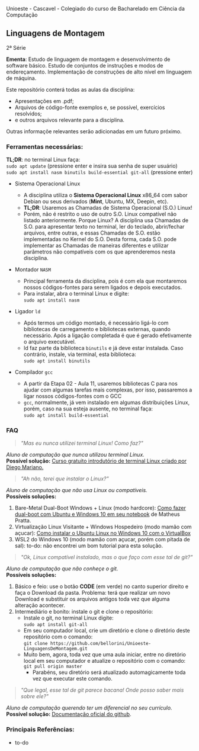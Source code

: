 
Unioeste - Cascavel - Colegiado do curso de Bacharelado em Ciência da Computação

## Linguagens de Montagem

2ª Série

**Ementa**: Estudo de linguagem de montagem e desenvolvimento de software básico. Estudo de conjuntos de instruções e modos de
endereçamento. Implementação de construções de alto nível em linguagem de máquina.


Este repositório conterá todas as aulas da disciplina:
- Apresentações em .pdf; 
- Arquivos de código-fonte exemplos e, se possível, exercícios resolvidos; 
- e outros arquivos relevante para a disciplina. 

Outras informaçõe relevantes serão adicionadas em um futuro próximo.

### Ferramentas necessárias:

**TL;DR**: no terminal Linux faça:  
  `sudo apt update` (pressione enter e insira sua senha de super usuário)  
  `sudo apt install nasm binutils build-essential git-all` (pressione enter)  
  

- Sistema Operacional Linux 
    - A disciplina utiliza o **Sistema Operacional Linux** x86_64 com sabor Debian ou seus derivados (**Mint**, Ubuntu, MX, Deepin, etc). 
    - **TL;DR**: Usaremos as Chamadas de Sistema Operacional (S.O.) Linux! 
    - Porém, não é restrito o uso de outro S.O. Linux compatível não listado anteriormente. Porque Linux? A disciplina usa Chamadas de S.O. para apresentar texto no terminal, ler do teclado, abrir/fechar arquivos, entre outras, e essas Chamadas de S.O. estão implementadas no Kernel do S.O. Desta forma, cada S.O. pode implementar as Chamadas de maneiras diferentes e utilizar parâmetros não compatíveis com os que aprenderemos nesta disciplina.

- Montador `NASM`
    - Principal ferramenta da disciplina, pois é com ela que montaremos nossos códigos-fontes para serem ligados e depois executados.
    - Para instalar, abra o terminal Linux e digite:  
    `sudo apt install nasm`  

- Ligador `ld`
    - Após termos um código montado, é necessário ligá-lo com bibliotecas de carregamento e bibliotecas externas, quando necessário. Após a ligação completada é que é gerado efetivamente o arquivo executável. 
    - ld faz parte da biblioteca `binutils` e já deve estar instalada. Caso contrário, instale, via terminal, esta biblioteca:  
    `sudo apt install binutils` 

- Compilador `gcc`
    - A partir da Etapa 02 - Aula 11, usaremos bibliotecas C para nos ajudar com algumas tarefas mais complexas, por isso, passaremos a ligar nossos códigos-fontes com o GCC
    - `gcc`, normalmente, já vem instalado em algumas distribuições Linux, porém, caso na sua esteja ausente, no terminal faça:  
    `sudo apt install build-essential`

### FAQ
  > *"Mas eu nunca utilizei terminal Linux! Como faz?"*  
  
  _Aluno de computação que nunca utilizou terminal Linux._  
  **Possível solução:** [Curso gratuito introdutório de terminal Linux criado por Diego Mariano.](https://www.udemy.com/course/terminal-de-comandos-linux/) 

  > *"Ah não, terei que instalar o Linux?"*  
  
  _Aluno de computação que não usa Linux ou compatíveis._  
  **Possíveis soluções:**
  1. Bare-Metal Dual-Boot Windows + Linux (modo hardcore): [Como fazer dual-boot com Ubuntu e Windows 10 em seu notebook](https://blog.matheus.io/pt/tech/como-fazer-dual-boot-ubuntu-windows-10/) de Matheus Pratta.  
  2. Virtualização Linux Visitante + Windows Hospedeiro (modo mamão com açucar): [Como instalar o Ubuntu Linux no Windows 10 com o VirtualBox](https://fiodevida.com/como-instalar-o-ubuntu-linux-no-windows-10-com-o-virtualbox/)   
  3. WSL2 do Windows 10 (modo mamão com açucar, porém com pitada de sal): to-do: não encontrei um bom tutorial para esta solução.  
  
  > *"Ok, Linux compatível instalado, mas o que faço com esse tal de git?"*  

  _Aluno de computação que não conheçe o git._  
  **Possíveis soluções:**  
  1. Básico e feio: use o botão **CODE** (em verde) no canto superior direito e faça o Download da pasta. Problema: terá que realizar um novo Download e substituir os arquivos antigos toda vez que alguma alteração acontecer.  
  2. Intermediário e bonito: instale o git e clone o repositório:  
     - Instale o git, no terminal Linux digite:  
     `sudo apt install git-all`  
     - Em seu computador local, crie um diretório e clone o diretório deste repositório com o comando:   
     `git clone https://github.com/bellorini/Unioeste-LinguagensDeMontagem.git` 
     - Muito bem, agora, toda vez que uma aula iniciar, entre no diretório local em seu computador e atualize o repositório com o comando:   
     `git pull origin master`  
        - Parabéns, seu diretório será atualizado automagicamente toda vez que executar este comando.  
  
  > *"Que legal, esse tal de git parece bacana! Onde posso saber mais sobre ele?"*  
  
  _Aluno de computação querendo ter um diferencial no seu currículo._  
  **Possível solução:** [Documentação oficial do github](https://docs.github.com/pt/get-started).  
  
  
### Principais Referências:
- to-do
